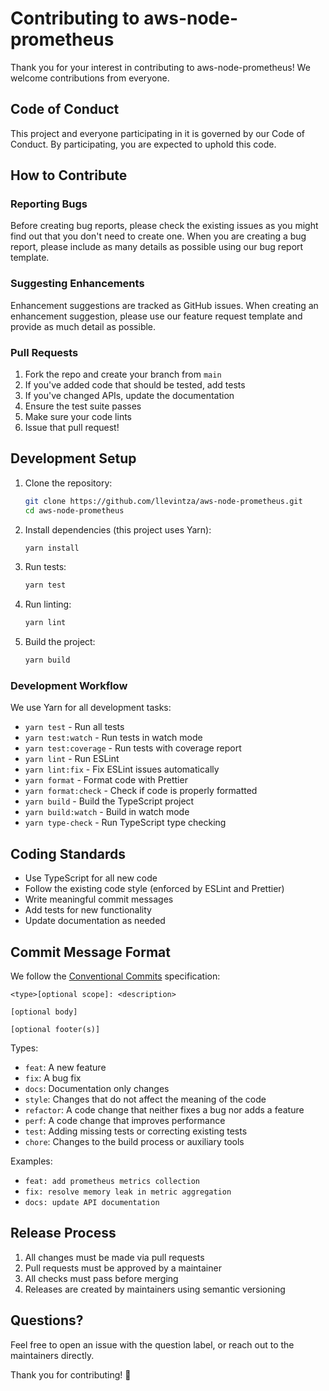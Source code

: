 # Contributing to aws-node-prometheus

Thank you for your interest in contributing to aws-node-prometheus! We welcome contributions from everyone.

## Code of Conduct

This project and everyone participating in it is governed by our Code of Conduct. By participating, you are expected to uphold this code.

## How to Contribute

### Reporting Bugs

Before creating bug reports, please check the existing issues as you might find out that you don't need to create one. When you are creating a bug report, please include as many details as possible using our bug report template.

### Suggesting Enhancements

Enhancement suggestions are tracked as GitHub issues. When creating an enhancement suggestion, please use our feature request template and provide as much detail as possible.

### Pull Requests

1. Fork the repo and create your branch from `main`
2. If you've added code that should be tested, add tests
3. If you've changed APIs, update the documentation
4. Ensure the test suite passes
5. Make sure your code lints
6. Issue that pull request!

## Development Setup

1. Clone the repository:
   ```bash
   git clone https://github.com/llevintza/aws-node-prometheus.git
   cd aws-node-prometheus
   ```

2. Install dependencies (this project uses Yarn):
   ```bash
   yarn install
   ```

3. Run tests:
   ```bash
   yarn test
   ```

4. Run linting:
   ```bash
   yarn lint
   ```

5. Build the project:
   ```bash
   yarn build
   ```

### Development Workflow

We use Yarn for all development tasks:

- `yarn test` - Run all tests
- `yarn test:watch` - Run tests in watch mode
- `yarn test:coverage` - Run tests with coverage report
- `yarn lint` - Run ESLint
- `yarn lint:fix` - Fix ESLint issues automatically
- `yarn format` - Format code with Prettier
- `yarn format:check` - Check if code is properly formatted
- `yarn build` - Build the TypeScript project
- `yarn build:watch` - Build in watch mode
- `yarn type-check` - Run TypeScript type checking

## Coding Standards

- Use TypeScript for all new code
- Follow the existing code style (enforced by ESLint and Prettier)
- Write meaningful commit messages
- Add tests for new functionality
- Update documentation as needed

## Commit Message Format

We follow the [Conventional Commits](https://conventionalcommits.org/) specification:

```
<type>[optional scope]: <description>

[optional body]

[optional footer(s)]
```

Types:
- `feat`: A new feature
- `fix`: A bug fix
- `docs`: Documentation only changes
- `style`: Changes that do not affect the meaning of the code
- `refactor`: A code change that neither fixes a bug nor adds a feature
- `perf`: A code change that improves performance
- `test`: Adding missing tests or correcting existing tests
- `chore`: Changes to the build process or auxiliary tools

Examples:
- `feat: add prometheus metrics collection`
- `fix: resolve memory leak in metric aggregation`
- `docs: update API documentation`

## Release Process

1. All changes must be made via pull requests
2. Pull requests must be approved by a maintainer
3. All checks must pass before merging
4. Releases are created by maintainers using semantic versioning

## Questions?

Feel free to open an issue with the question label, or reach out to the maintainers directly.

Thank you for contributing! 🎉

